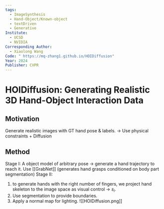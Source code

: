 ```yaml
---
tags:
  - ImageSynthesis
  - Hand-Object/Known-object
  - textDriven
  - Generative
Institute:
  - UCSD
  - NVIDIA
Corresponding Author:
  - Xiaolong Wang
Code: " https://mq-zhang1.github.io/HOIDiffusion"
Year: 2024
Publisher: CVPR
---
```

# HOIDiffusion: Generating Realistic 3D Hand-Object Interaction Data
## Motivation
Generate realistic images with GT hand pose & labels.
-> Use physical constraints + Diffusion
## Method
Stage I:
A object model of arbitrary pose -> generate a hand trajectory to reach it.
Use [[GrabNet]] (generates hand grasps conditioned on body part segmentation)
Stage II:
1. to generate hands with the right number of fingers, we project hand skeleton to the image space as visual control -> $s_i$.
2. Use segmentation to provide boundaries.
3. Apply a normal map for lighting.
![[HOIDiffusion.png]]

